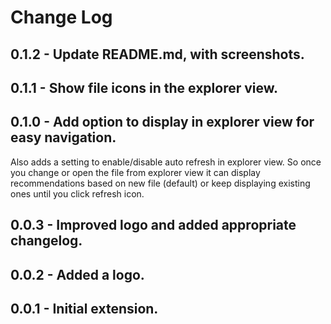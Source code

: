 # Change Log
## 0.1.2 - Update README.md, with screenshots.
## 0.1.1 - Show file icons in the explorer view.
## 0.1.0 - Add option to display in explorer view for easy navigation.
Also adds a setting to enable/disable auto refresh in explorer view. So once you change or open the file from explorer view it can display recommendations based on new file (default) or keep displaying existing ones until you click refresh icon.
## 0.0.3 - Improved logo and added appropriate changelog.
## 0.0.2 - Added a logo.
## 0.0.1 - Initial extension.
